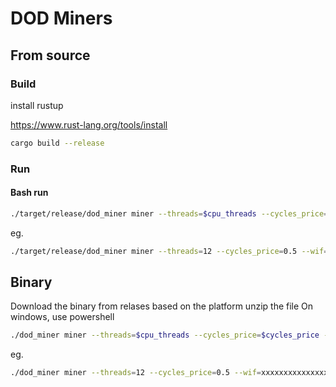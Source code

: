 # DOD Miners

## From source
### Build
install rustup

https://www.rust-lang.org/tools/install

```bash
cargo build --release
```


### Run

#### Bash run
```bash
./target/release/dod_miner miner --threads=$cpu_threads --cycles_price=$cycles_price --wif=$wif_priv_key
```

eg.
```bash
./target/release/dod_miner miner --threads=12 --cycles_price=0.5 --wif=xxxxxxxxxxxxxxxxxxxxx
```

## Binary
Download the binary from relases based on the platform
unzip the file
On windows, use powershell
```bash
./dod_miner miner --threads=$cpu_threads --cycles_price=$cycles_price --wif=$wif_priv_key
```
eg.
```bash
./dod_miner miner --threads=12 --cycles_price=0.5 --wif=xxxxxxxxxxxxxxxxxxxxx
```